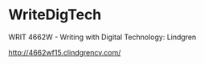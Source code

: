 # WriteDigTech
WRIT 4662W - Writing with Digital Technology: Lindgren

http://4662wf15.clindgrencv.com/
